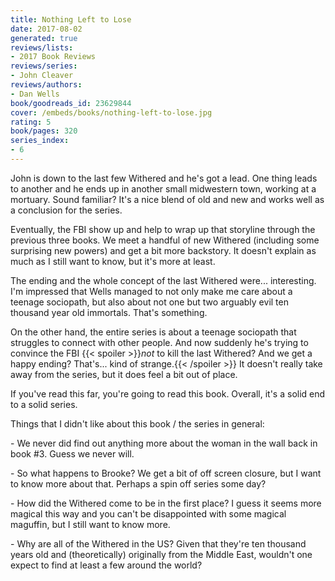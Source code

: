 ```yaml
---
title: Nothing Left to Lose
date: 2017-08-02
generated: true
reviews/lists:
- 2017 Book Reviews
reviews/series:
- John Cleaver
reviews/authors:
- Dan Wells
book/goodreads_id: 23629844
cover: /embeds/books/nothing-left-to-lose.jpg
rating: 5
book/pages: 320
series_index:
- 6
---
```

John is down to the last few Withered and he's got a lead. One thing leads to another and he ends up in another small midwestern town, working at a mortuary. Sound familiar? It's a nice blend of old and new and works well as a conclusion for the series.  

Eventually, the FBI show up and help to wrap up that storyline through the previous three books. We meet a handful of new Withered (including some surprising new powers) and get a bit more backstory. It doesn't explain as much as I still want to know, but it's more at least.  

<!--more-->

The ending and the whole concept of the last Withered were... interesting. I'm impressed that Wells managed to not only make me care about a teenage sociopath, but also about not one but two arguably evil ten thousand year old immortals. That's something.  

On the other hand, the entire series is about a teenage sociopath that struggles to connect with other people. And now suddenly he's trying to convince the FBI  {{< spoiler >}}_not_ to kill the last Withered? And we get a happy ending? That's... kind of strange.{{< /spoiler >}}  It doesn't really take away from the series, but it does feel a bit out of place.  

If you've read this far, you're going to read this book. Overall, it's a solid end to a solid series.  

Things that I didn't like about this book / the series in general:  

\- We never did find out anything more about the woman in the wall back in book #3. Guess we never will.  

\- So what happens to Brooke? We get a bit of off screen closure, but I want to know more about that. Perhaps a spin off series some day?  

\- How did the Withered come to be in the first place? I guess it seems more magical this way and you can't be disappointed with some magical maguffin, but I still want to know more.  

\- Why are all of the Withered in the US? Given that they're ten thousand years old and (theoretically) originally from the Middle East, wouldn't one expect to find at least a few around the world?